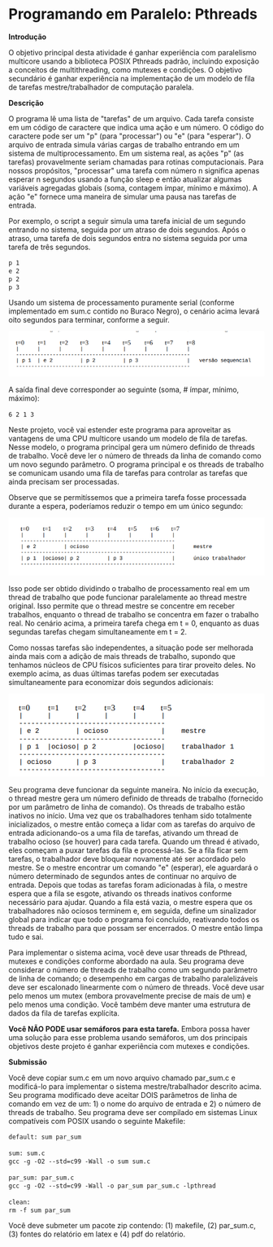 # Programando em Paralelo: Pthreads

**Introdução**

O objetivo principal desta atividade é ganhar experiência com paralelismo multicore usando a
biblioteca POSIX Pthreads padrão, incluindo exposição a conceitos de multithreading, como
mutexes e condições. O objetivo secundário é ganhar experiência na implementação de um modelo
de fila de tarefas mestre/trabalhador de computação paralela.

**Descrição**

O programa lê uma lista de "tarefas" de um arquivo. Cada tarefa consiste em um código de
caractere que indica uma ação e um número. O código do caractere pode ser um "p" (para
"processar") ou "e" (para "esperar"). O arquivo de entrada simula várias cargas de trabalho entrando
em um sistema de multiprocessamento. Em um sistema real, as ações "p" (as tarefas) provavelmente
seriam chamadas para rotinas computacionais. Para nossos propósitos, "processar" uma tarefa com
número n significa apenas esperar n segundos usando a função sleep e então atualizar algumas
variáveis agregadas globais (soma, contagem ímpar, mínimo e máximo). A ação "e" fornece uma
maneira de simular uma pausa nas tarefas de entrada.

Por exemplo, o script a seguir simula uma tarefa inicial de um segundo entrando no sistema,
seguida por um atraso de dois segundos. Após o atraso, uma tarefa de dois segundos entra no
sistema seguida por uma tarefa de três segundos.

```
p 1
e 2
p 2
p 3
```

Usando um sistema de processamento puramente serial (conforme implementado em sum.c contido
no Buraco Negro), o cenário acima levará oito segundos para terminar, conforme a seguir.

![Serial implementation](./images/1.png)

A saída final deve corresponder ao seguinte (soma, # ímpar, mínimo, máximo):

`6 2 1 3`

Neste projeto, você vai estender este programa para aproveitar as vantagens de uma CPU multicore
usando um modelo de fila de tarefas. Nesse modelo, o programa principal gera um número definido
de threads de trabalho. Você deve ler o número de threads da linha de comando como um novo
segundo parâmetro. O programa principal e os threads de trabalho se comunicam usando uma fila
de tarefas para controlar as tarefas que ainda precisam ser processadas.

Observe que se permitíssemos que a primeira tarefa fosse processada durante a espera, poderíamos
reduzir o tempo em um único segundo:

![Using threads](./images/2.png)

Isso pode ser obtido dividindo o trabalho de processamento real em um thread de trabalho que pode
funcionar paralelamente ao thread mestre original. Isso permite que o thread mestre se concentre em
receber trabalhos, enquanto o thread de trabalho se concentra em fazer o trabalho real. No cenário
acima, a primeira tarefa chega em t = 0, enquanto as duas segundas tarefas chegam
simultaneamente em t = 2.

Como nossas tarefas são independentes, a situação pode ser melhorada ainda mais com a adição de
mais threads de trabalho, supondo que tenhamos núcleos de CPU físicos suficientes para tirar
proveito deles. No exemplo acima, as duas últimas tarefas podem ser executadas simultaneamente
para economizar dois segundos adicionais:

![Using threads 2](./images/3.png)

Seu programa deve funcionar da seguinte maneira. No início da execução, o thread mestre gera um
número definido de threads de trabalho (fornecido por um parâmetro de linha de comando). Os
threads de trabalho estão inativos no início. Uma vez que os trabalhadores tenham sido totalmente
inicializados, o mestre então começa a lidar com as tarefas do arquivo de entrada adicionando-os a
uma fila de tarefas, ativando um thread de trabalho ocioso (se houver) para cada tarefa. Quando um
thread é ativado, eles começam a puxar tarefas da fila e processá-las. Se a fila ficar sem tarefas, o
trabalhador deve bloquear novamente até ser acordado pelo mestre. Se o mestre encontrar um
comando "e" (esperar), ele aguardará o número determinado de segundos antes de continuar no
arquivo de entrada. Depois que todas as tarefas foram adicionadas à fila, o mestre espera que a fila
se esgote, ativando os threads inativos conforme necessário para ajudar. Quando a fila está vazia, o
mestre espera que os trabalhadores não ociosos terminem e, em seguida, define um sinalizador
global para indicar que todo o programa foi concluído, reativando todos os threads de trabalho para
que possam ser encerrados. O mestre então limpa tudo e sai.

Para implementar o sistema acima, você deve usar threads de Pthread, mutexes e condições
conforme abordado na aula. Seu programa deve considerar o número de threads de trabalho como
um segundo parâmetro de linha de comando; o desempenho em cargas de trabalho paralelizáveis
deve ser escalonado linearmente com o número de threads. Você deve usar pelo menos um mutex
(embora provavelmente precise de mais de um) e pelo menos uma condição. Você também deve
manter uma estrutura de dados da fila de tarefas explícita.

**Você NÃO PODE usar semáforos para esta tarefa.** Embora possa haver uma solução para esse
problema usando semáforos, um dos principais objetivos deste projeto é ganhar experiência com
mutexes e condições.

**Submissão**

Você deve copiar sum.c em um novo arquivo chamado par_sum.c e modificá-lo para implementar o
sistema mestre/trabalhador descrito acima. Seu programa modificado deve aceitar DOIS parâmetros
de linha de comando em vez de um: 1) o nome do arquivo de entrada e 2) o número de threads de
trabalho. Seu programa deve ser compilado em sistemas Linux compatíveis com POSIX usando o
seguinte Makefile:

```
default: sum par_sum

sum: sum.c
gcc -g -O2 --std=c99 -Wall -o sum sum.c

par_sum: par_sum.c
gcc -g -O2 --std=c99 -Wall -o par_sum par_sum.c -lpthread

clean:
rm -f sum par_sum
```

Você deve submeter um pacote zip contendo: (1) makefile, (2) par_sum.c, (3) fontes do relatório em
latex e (4) pdf do relatório.
